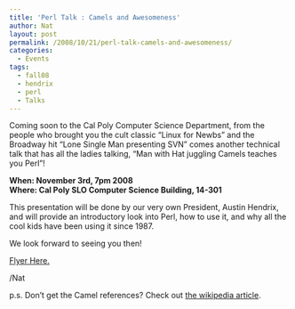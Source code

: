 ```yaml
---
title: 'Perl Talk : Camels and Awesomeness'
author: Nat
layout: post
permalink: /2008/10/21/perl-talk-camels-and-awesomeness/
categories:
  - Events
tags:
  - fall08
  - hendrix
  - perl
  - Talks
---
```

Coming soon to the Cal Poly Computer Science Department, from the people who brought you the cult classic &#8220;Linux for Newbs&#8221; and the Broadway hit &#8220;Lone Single Man presenting SVN&#8221; comes another technical talk that has all the ladies talking, &#8220;Man with Hat juggling Camels teaches you Perl&#8221;!

**When: November 3rd, 7pm 2008**  
**Where: Cal Poly SLO Computer Science Building, 14-301**

This presentation will be done by our very own President, Austin Hendrix, and will provide an introductory look into Perl, how to use it, and why all the cool kids have been using it since 1987.

We look forward to seeing you then!

[Flyer Here.  
][1]

/Nat

p.s. Don&#8217;t get the Camel references? Check out [the wikipedia article][2].

 [1]: /t/uploads/2008/10/perlflyer.pdf
 [2]: http://en.wikipedia.org/wiki/Perl
